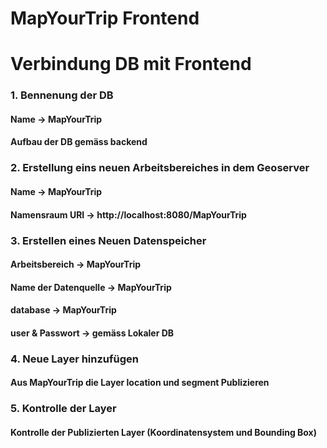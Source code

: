 # MapYourTrip Frontend


# Verbindung DB mit Frontend

### 1. Bennenung der DB
#### Name -> MapYourTrip
#### Aufbau der DB gemäss backend

### 2. Erstellung eins neuen Arbeitsbereiches in dem Geoserver
#### Name -> MapYourTrip 
#### Namensraum URI -> http://localhost:8080/MapYourTrip

### 3. Erstellen eines Neuen Datenspeicher
#### Arbeitsbereich -> MapYourTrip
#### Name der Datenquelle -> MapYourTrip
#### database -> MapYourTrip
#### user & Passwort -> gemäss Lokaler DB

### 4. Neue Layer hinzufügen
#### Aus MapYourTrip die Layer location und segment Publizieren

### 5. Kontrolle der Layer
#### Kontrolle der Publizierten Layer (Koordinatensystem und Bounding Box)
